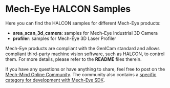 # Mech-Eye HALCON Samples

Here you can find the HALCON samples for different Mech-Eye products:

* **area_scan_3d_camera**: samples for Mech-Eye Industrial 3D Camera
* **profiler**: samples for Mech-Eye 3D Laser Profiler

Mech-Eye products are compliant with the GenICam standard and allows compliant third-party machine vision software, such as HALCON, to control them.
For more details, please refer to the **README** files therein.

If you have any questions or have anything to share, feel free to post on the [Mech-Mind Online Community](https://community.mech-mind.com/). The community also contains a [specific category for development with Mech-Eye SDK](https://community.mech-mind.com/c/mech-eye-sdk-development/19).
